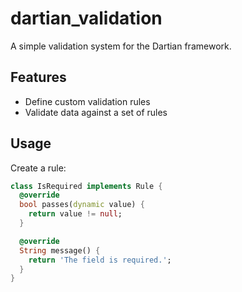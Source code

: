 # dartian_validation

A simple validation system for the Dartian framework.

## Features

-   Define custom validation rules
-   Validate data against a set of rules

## Usage

Create a rule:
```dart
class IsRequired implements Rule {
  @override
  bool passes(dynamic value) {
    return value != null;
  }

  @override
  String message() {
    return 'The field is required.';
  }
}
```
